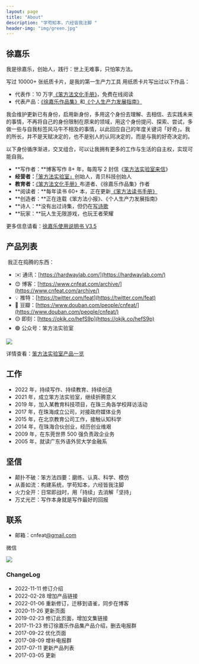 ```yaml
---
layout: page
title: "About"
description: "学苟知本，六经皆我注脚 "
header-img: "img/green.jpg"
---
```



## 徐嘉乐



我是徐嘉乐，创始人，践行：世上无难事，只怕笨方法。

写过 10000+ 张纸质卡片，是我的第一生产力工具
用纸质卡片写出过以下作品：

- 代表作：10 万字[《笨方法文化手册》](https://www.yuque.com/hardwaylab/book)，免费在线阅读
- 代表产品：[《徐嘉乐作品集》](https://www.yuque.com/hardwaylab/book/luvhdr)和[《个人生产力发展指南》](https://www.yuque.com/hardwaylab/book/gizm18)


我会维护更新已有身份，启用新身份，多用这个身份去理解、去相信、去实践未来的事情，不再将自己的身份限制在原来的领域，用这个身份提问、探索、尝试，多做一些与自我标签风马牛不相及的事情，以此回应自己的年度关键词「好奇」。我的所长，并不是天赋决定的，也不是别人的认同决定的，而是与我的好奇决定的。

以下身份循序渐进，交叉组合，可以让我拥有更多的工作与生活的自主权，实现可能自我。

- **写作者：**博客写作 8+ 年，每周写 2 封信《[笨方法实验室来信](https://www.yuque.com/hardwaylab/book/un3dbf)》
- **经营者：**[「笨方法实验室」](https://www.yuque.com/hardwaylab/book/bq5a1v)创始人，青贝科技创始人
- **教育者：**[《笨方法文化手册》](https://www.yuque.com/hardwaylab/book)布道者、《徐嘉乐作品集》作者
- **阅读者：**每年读书 60+ 本，正在更新[《笨方法读书手册》](https://www.yuque.com/hardwaylab/read)
- **创造者：**正在连载《笨方法小报》、《个人生产力发展指南》
- **诗人：**没有出过诗集，但仍在[写诗歌](https://www.yuque.com/cnfeat/xd2gnc)
- **玩家：**玩人生无限游戏，也玩王者荣耀


更多信息请看：[徐嘉乐使用说明书 V3.5](https://www.yuque.com/hardwaylab/hbcnfeat/fpu2rg)


## 产品列表
​
我正在捣腾的东西：


- ✉️ 通讯：[https://hardwaylab.com/](https://hardwaylab.com/)
- 😊 博客：[https://www.cnfeat.com/archive/](https://www.cnfeat.com/archive/)
- 💡 推特：[https://twitter.com/feat](https://twitter.com/feat)
- 📗 豆瓣：[https://www.douban.com/people/cnfeat/](https://www.douban.com/people/cnfeat/)
- 🟡 即刻：[https://okjk.co/hefS9p](https://okjk.co/hefS9p)
- 🟢 公众号：笨方法实验室


![](https://s3.bmp.ovh/imgs/2022/11/11/1647b9323815c0a7.jpg)



详情查看：[笨方法实验室产品一览](https://www.yuque.com/hardwaylab/book/qi5c2u)

## 工作


- 2022 年，持续写作、持续教育、持续创造
- 2021 年，成立笨方法实验室，继续折腾意义
- 2019 年，加入某教育科技项目，在珠三角各学校拜访活动
- 2017 年，在珠海成立公司，对接政府媒体业务
- 2015 年，在北京教育公司工作，接触认知科学
- 2014 年，在珠海合伙创业，经历创业维艰
- 2009 年，在东莞世界 500 强负责政企业务
- 2005 年，就读广东外语外贸大学金融系


## 坚信


- 颠扑不破：笨方法四要：磨练、认真、科学、模仿
- 从善如流：构建系统，学苟知本，六经皆我注脚
- 火力全开：日常即战时，用「持续」去消解「坚持」
- 万丈光芒：写作本身就是写作最好的回报



## 联系


- 邮箱：cnfeat[@gmail.com ](/gmail.com )

微信

![](img/插画/北京.png)


### ChangeLog

- 2022-11-11 修订介绍
- 2022-02-28 增加产品链接
- 2022-01-06 重新修订，迁移到语雀，同步在博客
- 2020-11-26 更新页面
- 2019-02-23 修订此页面，增加文集链接
- 2017-11-23 修订徐嘉乐作品集产品介绍，删去电报群
- 2017-09-22 优化页面
- 2017-08-09 增补电报群
- 2017-07-11 更新产品列表
- 2017-03-05 更新